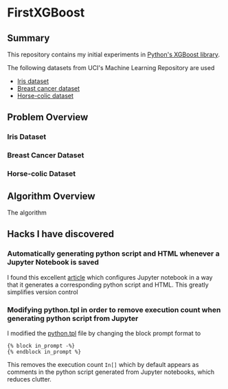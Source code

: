 # FirstXGBoost

## Summary  

This repository contains my initial experiments in [Python's XGBoost library](https://github.com/dmlc/xgboost/tree/master/python-package). 

The following datasets from UCI's Machine Learning Repository are used 

+ [Iris dataset](https://archive.ics.uci.edu/ml/datasets/Iris)
+ [Breast cancer dataset](https://archive.ics.uci.edu/ml/datasets/Breast+Cancer)
+ [Horse-colic dataset](https://archive.ics.uci.edu/ml/datasets/Horse+Colic)

## Problem Overview 

### Iris Dataset
### Breast Cancer Dataset 
### Horse-colic Dataset

## Algorithm Overview

The algorithm 

## Hacks I have discovered   

### Automatically generating python script and HTML whenever a Jupyter Notebook is saved 

I found this excellent [article](http://svds.com/jupyter-notebook-best-practices-for-data-science/) which configures Jupyter notebook in a way that it generates a corresponding python script and HTML. This greatly simplifies version control 

### Modifying python.tpl in order to remove execution count when generating python script from Jupyter

I modified the [python.tpl](https://github.com/jupyter/nbconvert/blob/master/nbconvert/templates/python.tpl) file by changing the block prompt format to 
```{tpl}
{% block in_prompt -%}
{% endblock in_prompt %}
```
This removes the execution count `In[]` which by default appears as comments in the python script generated from Jupyter notebooks, which reduces clutter. 
